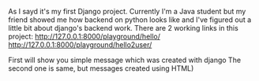 As I sayd it's my first Django project. Currently I'm a Java student but my friend showed me how backend on python looks like and I've figured out a little bit about django's backend work. There are 2 working links in this project:
http://127.0.0.1:8000/playground/hello/
http://127.0.0.1:8000/playground/hello2user/

First will show you simple message which was created with django
The second one is same, but messages created using HTML)
